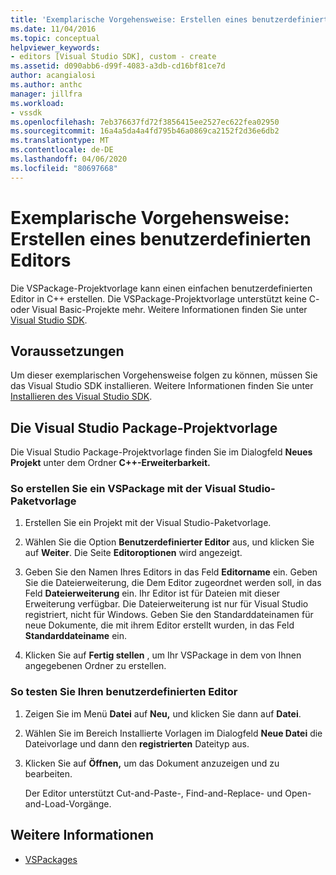 ```yaml
---
title: 'Exemplarische Vorgehensweise: Erstellen eines benutzerdefinierten Editors | Microsoft Docs'
ms.date: 11/04/2016
ms.topic: conceptual
helpviewer_keywords:
- editors [Visual Studio SDK], custom - create
ms.assetid: d090abb6-d99f-4083-a3db-cd16bf81ce7d
author: acangialosi
ms.author: anthc
manager: jillfra
ms.workload:
- vssdk
ms.openlocfilehash: 7eb376637fd72f3856415ee2527ec622fea02950
ms.sourcegitcommit: 16a4a5da4a4fd795b46a0869ca2152f2d36e6db2
ms.translationtype: MT
ms.contentlocale: de-DE
ms.lasthandoff: 04/06/2020
ms.locfileid: "80697668"
---
```

# <a name="walkthrough-create-a-custom-editor"></a>Exemplarische Vorgehensweise: Erstellen eines benutzerdefinierten Editors
Die VSPackage-Projektvorlage kann einen einfachen benutzerdefinierten Editor in C++ erstellen. Die VSPackage-Projektvorlage unterstützt keine C- oder Visual Basic-Projekte mehr. Weitere Informationen finden Sie unter [Visual Studio SDK](../extensibility/visual-studio-sdk.md).

## <a name="prerequisites"></a>Voraussetzungen
 Um dieser exemplarischen Vorgehensweise folgen zu können, müssen Sie das Visual Studio SDK installieren. Weitere Informationen finden Sie unter [Installieren des Visual Studio SDK](../extensibility/installing-the-visual-studio-sdk.md).

## <a name="the-visual-studio-package-project-template"></a>Die Visual Studio Package-Projektvorlage
 Die Visual Studio Package-Projektvorlage finden Sie im Dialogfeld **Neues Projekt** unter dem Ordner **C++-Erweiterbarkeit.**

### <a name="to-create-a-vspackage-using-the-visual-studio-package-template"></a>So erstellen Sie ein VSPackage mit der Visual Studio-Paketvorlage

1. Erstellen Sie ein Projekt mit der Visual Studio-Paketvorlage.

2. Wählen Sie die Option **Benutzerdefinierter Editor** aus, und klicken Sie auf **Weiter**. Die Seite **Editoroptionen** wird angezeigt.

3. Geben Sie den Namen Ihres Editors in das Feld **Editorname** ein. Geben Sie die Dateierweiterung, die Dem Editor zugeordnet werden soll, in das Feld **Dateierweiterung** ein. Ihr Editor ist für Dateien mit dieser Erweiterung verfügbar. Die Dateierweiterung ist nur für Visual Studio registriert, nicht für Windows. Geben Sie den Standarddateinamen für neue Dokumente, die mit ihrem Editor erstellt wurden, in das Feld **Standarddateiname** ein.

4. Klicken Sie auf **Fertig stellen** , um Ihr VSPackage in dem von Ihnen angegebenen Ordner zu erstellen.

### <a name="to-test-your-custom-editor"></a>So testen Sie Ihren benutzerdefinierten Editor

1. Zeigen Sie im Menü **Datei** auf **Neu,** und klicken Sie dann auf **Datei**.

2. Wählen Sie im Bereich Installierte Vorlagen im Dialogfeld **Neue Datei** die Dateivorlage und dann den **registrierten** Dateityp aus.

3. Klicken Sie auf **Öffnen,** um das Dokument anzuzeigen und zu bearbeiten.

     Der Editor unterstützt Cut-and-Paste-, Find-and-Replace- und Open-and-Load-Vorgänge.

## <a name="see-also"></a>Weitere Informationen
- [VSPackages](../extensibility/internals/vspackages.md)
